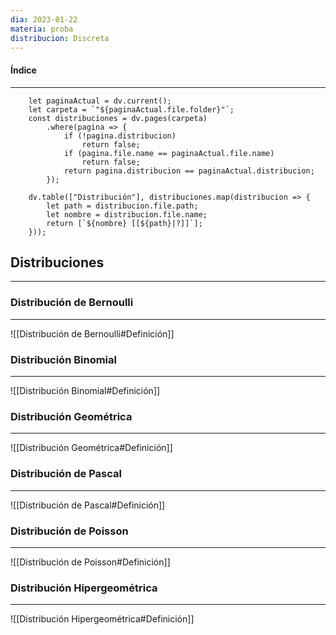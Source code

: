 ```yaml
---
dia: 2023-01-22
materia: proba
distribucion: Discreta
---
```

#### Índice
---
```dataviewjs
	let paginaActual = dv.current();
	let carpeta = `"${paginaActual.file.folder}"`;
	const distribuciones = dv.pages(carpeta)
		.where(pagina => {
			if (!pagina.distribucion)
				return false;
			if (pagina.file.name == paginaActual.file.name)
				return false;
			return pagina.distribucion == paginaActual.distribucion;
		});
	
	dv.table(["Distribución"], distribuciones.map(distribucion => {
		let path = distribucion.file.path;
		let nombre = distribucion.file.name;
		return [`${nombre} [[${path}|?]]`];
	}));
```


## Distribuciones
---
### Distribución de Bernoulli
---
![[Distribución de Bernoulli#Definición]]

### Distribución Binomial
---
![[Distribución Binomial#Definición]]

### Distribución Geométrica
---
![[Distribución Geométrica#Definición]]

### Distribución de Pascal
---
![[Distribución de Pascal#Definición]]

### Distribución de Poisson
---
![[Distribución de Poisson#Definición]]


### Distribución Hipergeométrica
---
![[Distribución Hipergeométrica#Definición]]
